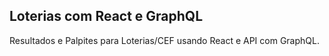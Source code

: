 ## Loterias com React e GraphQL

Resultados e Palpites para Loterias/CEF usando React e API com GraphQL.
